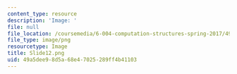 ```yaml
---
content_type: resource
description: 'Image: '
file: null
file_location: /coursemedia/6-004-computation-structures-spring-2017/49a5dee98d5a68e47025289ff4b41103_Slide12.png
file_type: image/png
resourcetype: Image
title: Slide12.png
uid: 49a5dee9-8d5a-68e4-7025-289ff4b41103
---
```

